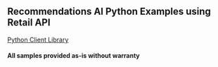 ## Recommendations AI Python Examples using Retail API

[Python Client Library](https://pypi.org/project/google-cloud-retail/)

#### All samples provided as-is without warranty
